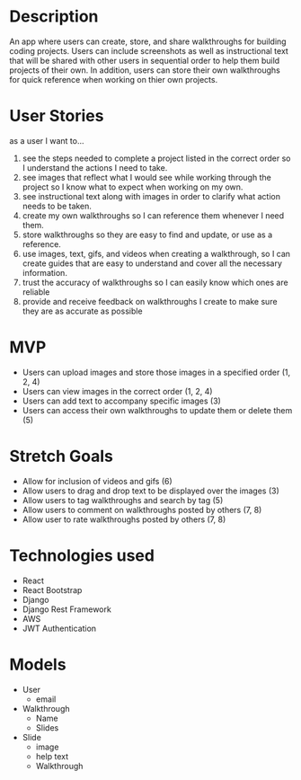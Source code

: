# Description
An app where users can create, store, and share walkthroughs for building coding projects.  Users can include screenshots as well as instructional text that will be shared with other users in sequential order to help them build projects of their own.  In addition, users can store their own walkthroughs for quick reference when working on thier own projects. 

# User Stories
as a user I want to... 
1.  see the steps needed to complete a project listed in the correct order so I understand the actions I need to take. 
2. see images that reflect what I would see while working through the project so I know what to expect when working on my own. 
3. see instructional text along with images in order to clarify what action needs to be taken. 
4. create my own walkthroughs so I can reference them whenever I need them.
5. store walkthroughs so they are easy to find and update, or use as a reference. 
6.  use images, text, gifs, and videos when creating a walkthrough, so I can create guides that are easy to understand and cover all the necessary information. 
7. trust the accuracy of walkthroughs so I can easily know which ones are reliable
8.  provide and receive feedback on walkthroughs I create to make sure they are as accurate as possible

# MVP
 - Users can upload images and store those images in a specified order (1, 2, 4)
 - Users can view images in the correct order (1, 2, 4) 
 - Users can add text to accompany specific images (3)
 - Users can access their own walkthroughs to update them or delete them (5)

 # Stretch Goals
 - Allow for inclusion of videos and gifs (6)
 - Allow users to drag and drop text to be displayed over the images (3)
 - Allow users to tag walkthroughs and search by tag (5)
 - Allow users to comment on walkthroughs posted by others (7, 8)
 - Allow user to rate walkthroughs posted by others (7, 8)
 
# Technologies used
- React
- React Bootstrap
- Django
- Django Rest Framework 
- AWS 
- JWT Authentication


# Models 
- User
    - email
- Walkthrough
    - Name
    - Slides
- Slide
    - image
    - help text
    - Walkthrough


